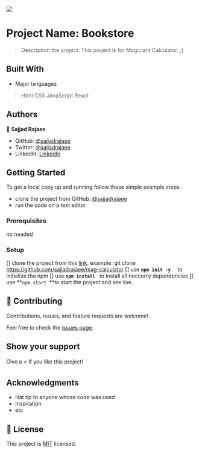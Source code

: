![](https://img.shields.io/badge/Microverse-blueviolet)

# Project Name: Bookstore

> Description the project: This project is for Magiciant Calculator. ;)


## Built With

- Major languages
> Html
> CSS
> JavaScript
> React


## Authors

👤 **Sajjad Rajaee**

- GitHub: [@sajjadrajaee](https://github.com/sajjadrajaee)
- Twitter: [@sajjadrajaee](https://twitter.com/sajjadrajaee)
- LinkedIn: [LinkedIn](https://linkedin.com/in/sajjadrajaee)

## Getting Started

To get a local copy up and running follow these simple example steps.
- clone the project from GitHub: [@sajjadrajaee](https://github.com/sajjadrajaee/mag-calculator)
- run the code on a text editor

### Prerequisites

no neaded 

### Setup

[] clone the project from this [link](https://github.com/sajjadrajaee/mag-calculator).
   example: git clone https://github.com/sajjadrajaee/mag-calculator
[] use **``npm init -y  ``** to initialize the npm
[] use **``npm install ``** to install all neccerry dependencies
[] use **``npm start ``**to start the project and see live.


## 🤝 Contributing

Contributions, issues, and feature requests are welcome!

Feel free to check the [issues page](../../issues/).

## Show your support

Give a ⭐️ if you like this project!

## Acknowledgments

- Hat tip to anyone whose code was used
- Inspiration
- etc

## 📝 License

This project is [MIT](./MIT.md) licensed.
